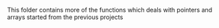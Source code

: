 This folder contains more of the functions which deals with pointers and arrays started from the previous projects
